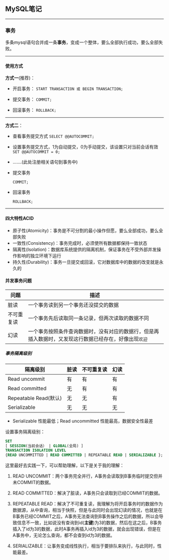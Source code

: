## MySQL笔记

----

### 事务

多条mysql语句合并成一条**事务**，变成一个整体，要么全部执行成功，要么全部失败。

-----

#### 使用方式

**方式一**(推荐)：

- 开启事务：
  `START TRANSACTION 或 BEGIN TRANSACTION;`

- 提交事务：
  `COMMIT;`

- 回滚事务：
  `ROLLBACK;`

----

**方式二**：

- 查看事务提交方式
  `SELECT @@AUTOCOMMIT;`
- 设置事务提交方式，1为自动提交，0为手动提交，该设置只对当前会话有效
    `SET @@AUTOCOMMIT = 0;`

- .......(此处注册相关语句到事务中)

- 提交事务

   `COMMIT;`

- 回滚事务

    `ROLLBACK;`

----

#### 四大特性ACID

- 原子性(Atomicity)：事务是不可分割的最小操作但愿，要么全部成功，要么全部失败
- 一致性(Consistency)：事务完成时，必须使所有数据都保持一致状态
- 隔离性(Isolation)：数据库系统提供的隔离机制，保证事务在不受外部并发操作影响的独立环境下运行
- 持久性(Durability)：事务一旦提交或回滚，它对数据库中的数据的改变就是永久的

#### 并发事务问题

| 问题       | 描述                                                         |
| ---------- | ------------------------------------------------------------ |
| 脏读       | 一个事务读到另一个事务还没提交的数据                         |
| 不可重复读 | 一个事务先后读取同一条记录，但两次读取的数据不同             |
| 幻读       | 一个事务按照条件查询数据时，没有对应的数据行，但是再插入数据时，又发现这行数据已经存在，好像出现`欢迎` |

##### 事务隔离级别

| 隔离级别              | 脏读 | 不可重复读 | 幻读 |
| --------------------- | ---- | ---------- | ---- |
| Read uncommit         | 有   | 有         | 有   |
| Read committed        | 无   | 有         | 有   |
| Repeatable Read(默认) | 无   | 无         | 有   |
| Serializable          | 无   | 无         | 无   |

- Serializable 性能最低；Read uncommitted 性能最高，数据安全性最差

设置事务隔离级别：

```sql
SET 
[ SESSION(当前会话） | GLOBAL(全局) ] 
TRANSACTION ISOLATION LEVEL 
{READ UNCOMMITTED | READ COMMITTED | REPEATABLE READ | SERIALIZABLE };
```

这里最好去实践一下，可以帮助理解，以下是关于我的理解：

1. READ UNCOMMIT：两个事务完全并行，A事务会读取到B事务临时提交但并未COMMIT的数据。

2. READ COMMITTED：解决了脏读，A事务只会读取到已经COMMIT的数据。
3. REPEATABLE READ：解决了不可重复读，我理解为将开启事务时的数据作为数据源，从中查询，相当于快照，但是与此同时会出现幻读的情况，也就是在B事务已经COMMIT之后，A事务无法查询到B事务操作之后的数据，所以会导致信息不一致，比如说没有查询到id(**主键**)为3的数据，然后在这之后，B事务插入了id为3的数据，此时A事务再插入id为3的数据，就会出现错误，但是在A事务中，无论怎么查询，都不会查到id为3的数据。
4. SERIALIZABLE：让事务变成线性执行，相当于要排队来执行，与此同时，性能最差。

